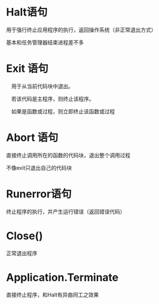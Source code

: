 # Halt语句

用于强行终止应用程序的执行，返回操作系统（非正常退出方式）

基本和任务管理器结束进程差不多

# Exit 语句

　用于从当前代码块中退出。

　若该代码是主程序，则终止该程序。

　如果是函数或过程，则立即终止该函数或过程

# Abort 语句

直接终止调用所在的函数的代码块，退出整个调用过程

不像exit只退出自己的代码块

# Runerror语句

终止程序的执行，并产生运行错误（返回错误代码）



# Close()

正常退出程序

# Application.Terminate

直接终止程序，和Halt有异曲同工之效果